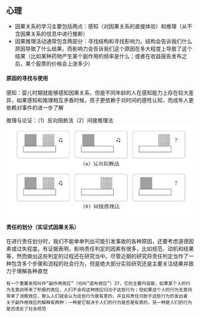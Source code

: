 ## 心理
- 因果关系的学习主要包括两点：感知（对因果关系的直接体验）和推理（从不含因果关系的信息中进行推断）
- 因果推理活动通常包含两部分：寻找结构和寻找影响力。结构会告诉我们什么原因导致了什么结果，而影响力会告诉我们这个原因在多大程度上导致了这个结果（比如某种药物产生某个副作用的频率是什么；或者在收益报告发布之后，某个股票的价格会上涨多少）

#### 原因的寻找与使用
感知：婴儿时期就能够感知因果关系，但是不同年龄的人在感知能力上存在较大差异，如果感知和推理相互矛盾时候，孩子更依赖于对时间的感性认知，而成年人更依赖对事件的进一步了解

推理与论证：（1）反向阻断法（2）间接推理法
![image](/pictures/反向和间接推断.png)

#### 责任的划分（实证式因果关系）
在进行责任划分时，我们不能单单列出可能引发事故的各种原因，还要考虑道德因素或过失程度。有证据表明，影响责任判定的因素有很多，比如规范、动机和结果等，然而做出这些判定的过程还在研究当中。尽管近期的研究将责任判定当作了一种包含多个步骤和流程的社会行为，但是绝大部分实验研究还是主要关注结果并致力于理解各种直觉

```
有一个重要发现叫作“副作用效应”（也叫“诺布效应”）37，它的主要内容是，如果某个人的行为无意间带来了积极的效应，人们不会将这种效应归功于这些行为；但如果这个人的行为无意间带来了消极效应，那么人们就会认为这些行为是有意的，并且将责任归咎于这些行为的发出者
关于副作用效应的解释有两种：一种是它取决于人们的行为是否是有意的，另一种是人们的行为是否违反了社会规范
```
